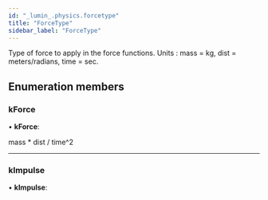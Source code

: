 ```yaml
---
id: "_lumin_.physics.forcetype"
title: "ForceType"
sidebar_label: "ForceType"
---
```


Type of force to apply in the force functions.
Units : mass = kg, dist = meters/radians, time = sec.

## Enumeration members

###  kForce

• **kForce**:

mass * dist / time^2

___

###  kImpulse

• **kImpulse**:

